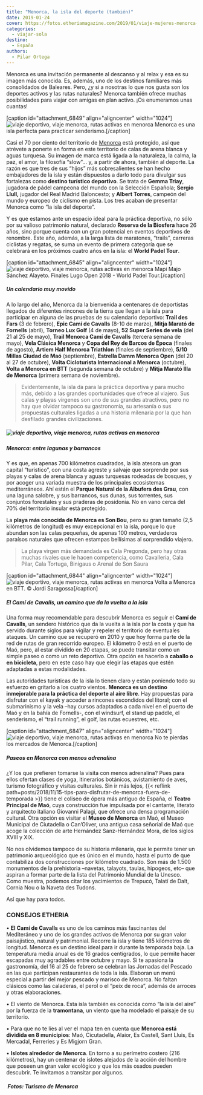 ```yaml
---
title: "Menorca, la isla del deporte (también)"
date: 2019-01-24
cover: https://fotos.etheriamagazine.com/2019/01/viaje-mujeres-menorca-senderismo.jpg
categories: 
  - viajar-sola
destino: 
  - España
authors: 
  - Pilar Ortega
---
```


Menorca es una invitación permanente al descanso y al relax y esa es su imagen más conocida. Es, además, uno de los destinos familiares más consolidados de Baleares. Pero, ¿y si a nosotras lo que nos gusta son los deportes activos y las rutas naturales? Menorca también ofrece muchas posibilidades para viajar con amigas en plan activo. ¡Os enumeramos unas cuantas!

\[caption id="attachment\_6849" align="aligncenter" width="1024"\]![viaje deportivo, viaje menorca, rutas activas en menorca](https://fotos.etheriamagazine.com/2019/01/viaje-mujeres-menorca-senderismo.jpg "Menorca es una isla perfecta para practicar senderismo.") Menorca es una isla perfecta para practicar senderismo.\[/caption\]

Casi el 70 por ciento del territorio de [Menorca](http://www.menorca.es) está protegido, así que atrévete a ponerte en forma en este territorio de calas de arena blanca y aguas turquesa. Su imagen de marca está ligada a la naturaleza, la calma, la paz, el amor, la filosofía “slow”… y, a partir de ahora, también al deporte. La razón es que tres de sus “hijos” más sobresalientes se han hecho embajadores de la isla y están dispuestos a darlo todo para divulgar sus fortalezas como **destino turístico deportivo**. Se trata de **Gemma Triay**, jugadora de pádel campeona del mundo con la Selección Española; **Sergio Llull,** jugador del Real Madrid Baloncesto; y **Albert Torres**, campeón del mundo y europeo de ciclismo en pista. Los tres acaban de presentar Menorca como “la isla del deporte”.

Y es que estamos ante un espacio ideal para la práctica deportiva, no sólo por su valioso patrimonio natural, declarado **Reserva de la Biosfera** hace 26 años, sino porque cuenta con un gran potencial en eventos deportivos de renombre. Este año, además, a la larga lista de maratones, “trails”, carreras ciclistas y regatas, se suma un evento de primera categoría que se celebrará en los próximos cuatro años en la isla: el **World Padel Tour**.

\[caption id="attachment\_6845" align="aligncenter" width="1024"\]![viaje deportivo, viaje menorca, rutas activas en menorca](https://fotos.etheriamagazine.com/2019/01/viaje-mujeres-menorca-Mapi-Majo-Sanchez-Alayeto-Finales-Lugo-Open-2018-World-Padel-Tour.jpg "Mapi Majo Sánchez Alayeto. Finales Lugo Open 2018 - World Padel Tour.") Mapi Majo Sánchez Alayeto. Finales Lugo Open 2018 - World Padel Tour.\[/caption\]

##### Un calendario muy movido

A lo largo del año, Menorca da la bienvenida a centenares de deportistas llegados de diferentes rincones de la tierra que llegan a la isla para participar en alguna de las pruebas de su calendario deportivo: **Trail des Fars** (3 de febrero), **Epic Camí de Cavalls** (8-10 de marzo), **Mitja Marató de Fornells** (abril), **Torneo Lux Golf** (4 de mayo), **52 Super Series de vela** (del 21 al 25 de mayo), **Trail Menorca Camí de Cavalls** (tercera semana de mayo), **Vela Clásica Menorca** y **Copa del Rey de Barcos de Época** (finales de agosto), **Artiem Half Menorca Triathlon** (finales de septiembre), **5/10 Millas Ciudad de Maó** (septiembre), **Estrella Damm Menorca Open** (del 20 al 27 de octubre), **Volta Cicloturista Internacional a Menorca** (octubre), **Volta a Menorca en BTT** (segunda semana de octubre) y **Mitja Marató Illa de Menorca** (primera semana de noviembre).

> Evidentemente, la isla da para la práctica deportiva y para mucho más, debido a las grandes oportunidades que ofrece al viajero. Sus calas y playas vírgenes son uno de sus grandes atractivos, pero no hay que olvidar tampoco su gastronomía, su artesanía o sus propuestas culturales ligadas a una historia milenaria por la que han desfilado grandes civilizaciones.

##### ![viaje deportivo, viaje menorca, rutas activas en menorca](https://fotos.etheriamagazine.com/2019/01/viaje-mujeres-menorca-natacion.jpg "Competición de natación en Menorca.")

##### Menorca: entre lagunas y barrancos

Y es que, en apenas 700 kilómetros cuadrados, la isla atesora un gran capital “turístico”, con una costa agreste y salvaje que sorprende por sus playas y calas de arena blanca y aguas turquesas rodeadas de bosques, y por acoger una variada muestra de los principales ecosistemas mediterráneos. Ahí están el **Parque Natural de la Albufera des Grau**, con una laguna salobre, y sus barrancos, sus dunas, sus torrentes, sus conjuntos forestales y sus praderas de posidonia. No en vano cerca del 70% del territorio insular está protegido.

La **playa más conocida de Menorca es Son Bou**, pero su gran tamaño (2,5 kilómetros de longitud) es muy excepcional en la isla, porque lo que abundan son las calas pequeñas, de apenas 100 metros, verdaderos paraísos naturales que ofrecen estampas bellísimas al sorprendido viajero.

> La playa virgen más demandada es Cala Pregonda, pero hay otras muchas rivales que le hacen competencia, como Cavalleria, Cala Pilar, Cala Tortuga, Binigaus o Arenal de Son Saura

\[caption id="attachment\_6844" align="aligncenter" width="1024"\]![viaje deportivo, viaje menorca, rutas activas en menorca](https://fotos.etheriamagazine.com/2019/01/viaje-mujeres-menorca-JordiSaragossa.jpg "Recorrer el perímetro de la isla en bicicleta también es hacer turismo.") Volta a Menorca en BTT. © Jordi Saragossa\[/caption\]

##### El Camí de Cavalls, un camino que da la vuelta a la isla

Una forma muy recomendable para descubrir Menorca es seguir el **Camí de Cavalls**, un sendero histórico que da la vuelta a la isla por la costa y que ha servido durante siglos para vigilar y repeler el territorio de eventuales ataques. Un camino que se recuperó en 2010 y que hoy forma parte de la red de rutas de gran recorrido europeo. El kilómetro 0 está en el puerto de Maó, pero, al estar dividido en 20 etapas, se puede transitar como un simple paseo o como un reto deportivo. Otra opción es hacerlo a **caballo o en bicicleta**, pero en este caso hay que elegir las etapas que estén adaptadas a estas modalidades.

Las autoridades turísticas de la isla lo tienen claro y están poniendo todo su esfuerzo en gritarlo a los cuatro vientos. **Menorca es un destino inmejorable para la práctica del deporte al aire libre**. Hay propuestas para disfrutar con el kayak y acceder a rincones escondidos del litoral; con el submarinismo y la vela –hay cursos adaptados a cada nivel en el puerto de Maó y en la bahía de Fornells-, con el windsurf, el stand up paddle, el senderismo, el “trail running”, el golf, las rutas ecuestres, etc.

\[caption id="attachment\_6847" align="aligncenter" width="1024"\]![viaje deportivo, viaje menorca, rutas activas en menorca](https://fotos.etheriamagazine.com/2019/01/viaje-mujeres-menorca-mercado.jpg "No te pierdas los mercados de Menorca.") No te pierdas los mercados de Menorca.\[/caption\]

##### Paseos en Menorca con menos adrenalina

¿Y los que prefieren tomarse la visita con menos adrenalina? Pues para ellos ofertan clases de yoga, itinerarios botánicos, avistamiento de aves, turismo fotográfico y visitas culturales. Sin ir más lejos, {{< reflink path=posts/2018/11/15-tips-para-disfrutar-de-menorca-fuera-de-temporada >}} tiene el coliseo de ópera más antiguo de España, el **Teatro Principal de Maó**, cuya construcción fue impulsada por el cantante, literato y arquitecto italiano Giovanni Palagi, que ofrece una densa programación cultural. Otra opción es visitar el **Museo de Menorca** en Maó, el Museo Municipal de Ciutadella o Can’Oliver, una antigua casa señorial de Maó que acoge la colección de arte Hernández Sanz-Hernández Mora, de los siglos XVIII y XIX.

No nos olvidemos tampoco de su historia milenaria, que le permite tener un patrimonio arqueológico que es único en el mundo, hasta el punto de que contabiliza dos construcciones por kilómetro cuadrado. Son más de 1.500 monumentos de la prehistoria –navetas, talayots, taulas, hipogeos, etc– que aspiran a formar parte de la lista del Patrimonio Mundial de la Unesco. Como muestra, podemos citar los yacimientos de Trepucó, Talatí de Dalt, Cornia Nou o la Naveta des Tudons.

Así que hay para todos.

### CONSEJOS ETHERIA

• **El Camí de Cavalls** es uno de los caminos más fascinantes del Mediteráneo y uno de los grandes activos de Menorca por su gran valor paisajístico, natural y patrimonial. Recorre la isla y tiene 185 kilómetros de longitud. Menorca es un destino ideal para ir durante la temporada baja. La temperatura media anual es de 16 grados centígrados, lo que permite hacer escapadas muy agradables entre octubre y mayo. Si te apasiona la gastronomía, del 16 al 25 de febrero se celebran las Jornadas del Pescado en las que participan restaurantes de toda la isla. Elaboran un menú especial a partir del mejor pescado y marisco de Menorca. No faltan clásicos como las caladeras, el perol o el “peix de roca”, además de arroces y otras elaboraciones.

• El viento de Menorca. Esta isla también es conocida como “la isla del aire” por la fuerza de la **tramontana**, un viento que ha modelado el paisaje de su territorio.

• Para que no te líes al ver el mapa ten en cuenta que **Menorca está dividida en 8 municipios**: Maó, Cicutadella, Alaior, Es Castell, Sant Lluis, Es Mercadal, Ferreries y Es Migjorn Gran.

• **Islotes alrededor de Menorca**. En torno a su perímetro costero (216 kilómetros), hay un centenar de islotes alejados de la acción del hombre que poseen un gran valor ecológico y que los más osados pueden descubrir. Te invitamos a transitar por algunos.

#####  Fotos: Turismo de Menorca
